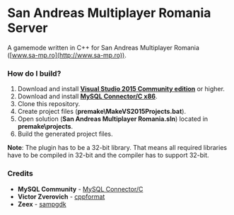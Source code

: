 # San Andreas Multiplayer Romania Server #

A gamemode written in C++ for San Andreas Multiplayer Romania ([www.sa-mp.ro](http://www.sa-mp.ro)).

### How do I build? ###

1. Download and install **[Visual Studio 2015 Community edition](https://www.visualstudio.com/)** or higher. 
2. Download and install **[MySQL Connector/C x86](https://dev.mysql.com/downloads/connector/c/)**.
3. Clone this repository.
4. Create project files (**premake\MakeVS2015Projects.bat**).
5. Open solution (**San Andreas Multiplayer Romania.sln**) located in **premake\projects**.
6. Build the generated project files.

**Note**: The plugin has to be a 32-bit library. That means all required libraries have to be compiled in 32-bit and the compiler has to support 32-bit.

### Credits ###

* **MySQL Community** - [MySQL Connector/C](https://dev.mysql.com/downloads/connector/c/)
* **Victor Zverovich** - [cppformat](https://github.com/cppformat/cppformat)
* **Zeex** - [sampgdk](https://github.com/Zeex/sampgdk)
